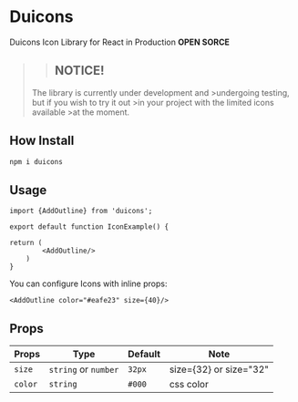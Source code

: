 # **Duicons**

Duicons Icon Library for React in Production **OPEN SORCE**

>>## **NOTICE!**
>
>The library is currently under development and >undergoing testing, but if you wish to try it out >in your project with the limited icons available >at the moment.

## How Install

```cmd
npm i duicons
```

## Usage

```tsx
import {AddOutline} from 'duicons';

export default function IconExample() {

return (
        <AddOutline/>
    )
}
```

You can configure Icons with inline props:

```tsx
<AddOutline color="#eafe23" size={40}/>
```

## Props

|Props|Type|Default|Note|
|---|---|---|---|
|`size`|`string` or `number`|`32px`|size={32} or size="32"|
|`color`|`string`|`#000`|css color|
